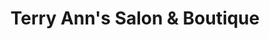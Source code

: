 ---
title: "Terry Ann's Salon & Boutique"
url: /greenville/terry-anns-salon-and-boutique/
shop: hairdresser
---